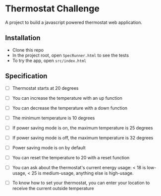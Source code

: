 # Thermostat Challenge #

A project to build a javascript powered thermostat web application.

## Installation ##

- Clone this repo
- In the project root, open `SpecRunner.html` to see the tests
- To try the app, open `src/index.html`

## Specification ##

- [ ] Thermostat starts at 20 degrees

- [ ] You can increase the temperature with an up function

- [ ] You can decrease the temperature with a down function

- [ ] The minimum temperature is 10 degrees

- [ ] If power saving mode is on, the maximum temperature is 25 degrees

- [ ] If power saving mode is off, the maximum temperature is 32 degrees

- [ ] Power saving mode is on by default

- [ ] You can reset the temperature to 20 with a reset function

- [ ] You can ask about the thermostat's current energy usage: < 18 is low-usage, < 25 is       medium-usage, anything else is high-usage.

- [ ] To know how to set your thermostat, you can enter your location to receive the            current outside temperature
